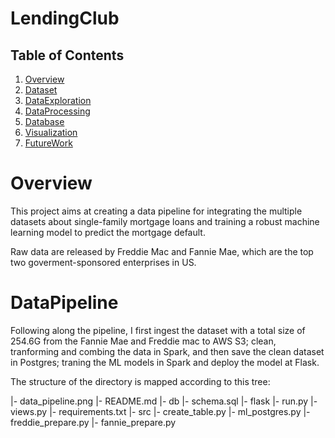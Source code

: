 # LendingClub

## Table of Contents

1. [Overview](#overview)
2. [Dataset](#dataset)
3. [DataExploration](#dataexploration)
4. [DataProcessing](#dataprocessing)
5. [Database](#database)
6. [Visualization](#visualization)
7. [FutureWork](#FutureWork)

# Overview
This project aims at creating a data pipeline for integrating the multiple datasets about single-family mortgage loans and training a robust machine learning model to predict the mortgage default.

Raw data are released by Freddie Mac and Fannie Mae, which are the top two goverment-sponsored enterprises in US.

# DataPipeline

Following along the pipeline, I first ingest the dataset with a total size of 254.6G from the Fannie Mae and Freddie mac to AWS S3; clean, tranforming and combing the data in Spark, and then save the clean dataset in Postgres; traning the ML models in Spark and deploy the model at Flask.

The structure of the directory is mapped according to this tree:

|- data_pipeline.png
|- README.md
|- db
    |- schema.sql
|- flask
    |- run.py
    |- views.py
    |- requirements.txt
|- src
    |- create_table.py
    |- ml_postgres.py
    |- freddie_prepare.py
    |- fannie_prepare.py


